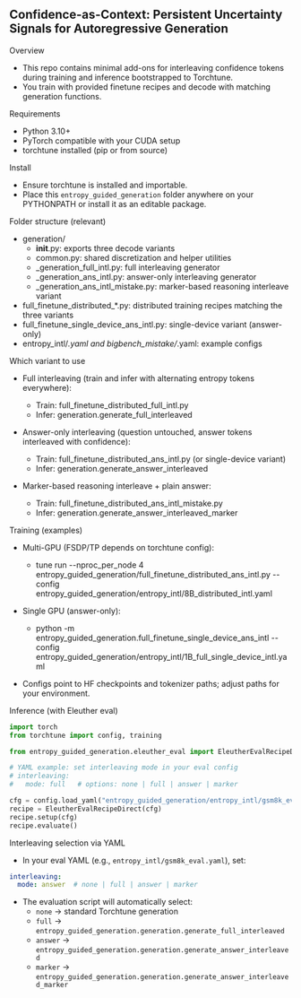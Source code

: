 ## Confidence-as-Context: Persistent Uncertainty Signals for Autoregressive Generation

Overview

- This repo contains minimal add-ons for interleaving confidence tokens during training and inference bootstrapped to Torchtune.
- You train with provided finetune recipes and decode with matching generation functions.

Requirements

- Python 3.10+
- PyTorch compatible with your CUDA setup
- torchtune installed (pip or from source)

Install

- Ensure torchtune is installed and importable.
- Place this `entropy_guided_generation` folder anywhere on your PYTHONPATH or install it as an editable package.

Folder structure (relevant)

- generation/
  - __init__.py: exports three decode variants
  - common.py: shared discretization and helper utilities
  - _generation_full_intl.py: full interleaving generator
  - _generation_ans_intl.py: answer-only interleaving generator
  - _generation_ans_intl_mistake.py: marker-based reasoning interleave variant
- full_finetune_distributed_*.py: distributed training recipes matching the three variants
- full_finetune_single_device_ans_intl.py: single-device variant (answer-only)
- entropy_intl/*.yaml and bigbench_mistake/*.yaml: example configs

Which variant to use

- Full interleaving (train and infer with alternating entropy tokens everywhere):
  - Train: full_finetune_distributed_full_intl.py
  - Infer: generation.generate_full_interleaved

- Answer-only interleaving (question untouched, answer tokens interleaved with confidence):
  - Train: full_finetune_distributed_ans_intl.py (or single-device variant)
  - Infer: generation.generate_answer_interleaved

- Marker-based reasoning interleave + plain answer:
  - Train: full_finetune_distributed_ans_intl_mistake.py
  - Infer: generation.generate_answer_interleaved_marker

Training (examples)

- Multi-GPU (FSDP/TP depends on torchtune config):
  - tune run --nproc_per_node 4 entropy_guided_generation/full_finetune_distributed_ans_intl.py --config entropy_guided_generation/entropy_intl/8B_distributed_intl.yaml

- Single GPU (answer-only):
  - python -m entropy_guided_generation.full_finetune_single_device_ans_intl --config entropy_guided_generation/entropy_intl/1B_full_single_device_intl.yaml

- Configs point to HF checkpoints and tokenizer paths; adjust paths for your environment.

Inference (with Eleuther eval)

```python
import torch
from torchtune import config, training

from entropy_guided_generation.eleuther_eval import EleutherEvalRecipeDirect

# YAML example: set interleaving mode in your eval config
# interleaving:
#   mode: full   # options: none | full | answer | marker

cfg = config.load_yaml("entropy_guided_generation/entropy_intl/gsm8k_eval.yaml")
recipe = EleutherEvalRecipeDirect(cfg)
recipe.setup(cfg)
recipe.evaluate()
```

Interleaving selection via YAML

- In your eval YAML (e.g., `entropy_intl/gsm8k_eval.yaml`), set:

```yaml
interleaving:
  mode: answer  # none | full | answer | marker
```

- The evaluation script will automatically select:
  - `none`   -> standard Torchtune generation
  - `full`   -> `entropy_guided_generation.generation.generate_full_interleaved`
  - `answer` -> `entropy_guided_generation.generation.generate_answer_interleaved`
  - `marker` -> `entropy_guided_generation.generation.generate_answer_interleaved_marker`


